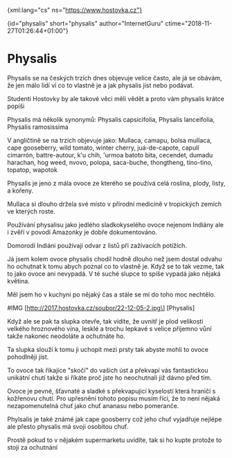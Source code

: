 
{xml:lang="cs" ns="https://www.hostovka.cz"}

{id="physalis" short="physalis" author="InternetGuru" ctime="2018-11-27T01:26:44+01:00"}

# Physalis

Physalis se na českých trzích dnes objevuje velice často, ale já se obávám, že jen málo lidí ví co to vlastně je a jak physalis jíst nebo podávat.

Studenti Hostovky by ale takové věci měli vědět a proto vám physalis krátce popíši

Physalis má několik synonymů: Physalis capsicifolia, Physalis lanceifolia, Physalis ramosissima

V angličtině se na trzích objevuje jako: Mullaca, camapu, bolsa mullaca, cape gooseberry, wild tomato, winter cherry, juá-de-capote, capulí cimarrón, battre-autour, k'u chih, 'urmoa batoto bita, cecendet, dumadu harachan, hog weed, nvovo, polopa, saca-buche, thongtheng, tino-tino, topatop, wapotok

Physalis je jeno z mála ovoce ze kterého se používá celá roslina, plody, listy, a kořeny.

Mullaca si dlouho držela své místo v přírodní medicíně v tropických zemích ve kterých roste.

Používání physalisu jako jedlého sladkokyselého ovoce nejenom Indiány ale i zvěří v povodí Amazonky je dobře dokumentováno.

Domorodí Indiáni používají odvar z listů při zažívacích potížích.

Já jsem kolem ovoce physalis chodil hodně dlouho než jsem dostal odvahu ho ochutnat k tomu abych poznal co to vlastně je. Když se to tak vezme, tak to jako ovoce ani nevypadá. V té suché slupce to spíše vypadá jako nějaká květina.

Měl jsem ho v kuchyni po nějaký čas a stále se mi do toho moc nechtělo.

#IMG \[http://2017.hostovka.cz/soubor/22-12-05-2.jpg\] \[Physalis\]

Když ale se pak ta slupka otevře, tak vidíte, že uvnitř je plod velikosti velkého hroznového vína, lesklé a trochu lepkavé s velice příjemno vůní takže nakonec neodoláte a ochutnáte ho.

Ta slupka slouží k tomu ji uchopit mezi prsty tak abyste mohli to ovoce pohodlněji jíst.

To ovoce tak říkajíce "skočí" do vašich úst a překvapí vás fantastickou unikátní chutí takže si říkáte proč jste ho neochutnali již dávno před tím.

Ovoce je pevné, šťavnaté a sladké s překvapujicí kyselostí která hraničí s kožřenovu chutí. Pro upřesnění tohoto popisu musím říci, že to není nějaká nezapomenutelná chuť jako chuť ananasu nebo pomeranče.

Phylsalis je také známé jak cape goosberry což jeho chuť vyjadřuje nejlépe ale přesto physalis má svoji osobitou chuť.

Prostě pokud to v nějakém supermarketu uvidíte, tak si ho kupte protože to stojí za ochutnání


